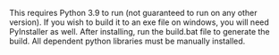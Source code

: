 This requires Python 3.9 to run (not guaranteed to run on any other version). If you wish to build it to an exe file on windows, you will need PyInstaller as well. After installing, run the build.bat file to generate the build. All dependent python libraries must be manually installed.
